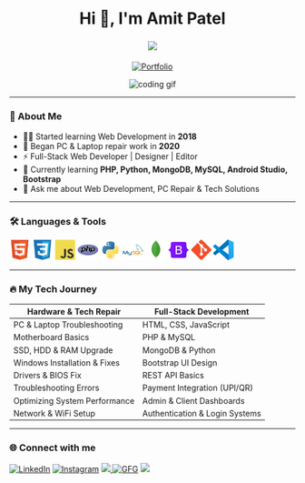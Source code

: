 <h1 align="center">Hi 👋, I'm Amit Patel</h1>
<h3 align="center">
  <img src="https://readme-typing-svg.herokuapp.com?size=24&center=true&vCenter=true&width=600&lines=Full+Stack+Developer;Laptop+%26+PC+Technician;UI%2FUX+Designer;Tech+Problem+Solver;Self+Learner+🚀" />
</h3>

<p align="center">
  <a href="https://amit-patel-portfolio.netlify.app/" target="_blank">
    <img src="https://img.shields.io/badge/🌐%20Portfolio-Visit-blue?style=for-the-badge" alt="Portfolio" />
  </a>
</p>

<p align="center">
  <img src="https://media.giphy.com/media/qgQUggAC3Pfv687qPC/giphy.gif" width="420" alt="coding gif"/>
</p>

---

### 🚀 About Me
- 👨‍💻 Started learning Web Development in **2018**  
- 🔧 Began PC & Laptop repair work in **2020**  
- ⚡ Full-Stack Web Developer | Designer | Editor  
- 🧠 Currently learning **PHP, Python, MongoDB, MySQL, Android Studio, Bootstrap**  
- 💬 Ask me about Web Development, PC Repair & Tech Solutions

---

### 🛠 Languages & Tools
<p align="left">
  <img src="https://raw.githubusercontent.com/devicons/devicon/master/icons/html5/html5-original.svg" width="36" height="36"/>
  <img src="https://raw.githubusercontent.com/devicons/devicon/master/icons/css3/css3-original.svg" width="36" height="36"/>
  <img src="https://raw.githubusercontent.com/devicons/devicon/master/icons/javascript/javascript-original.svg" width="36" height="36"/>
  <img src="https://raw.githubusercontent.com/devicons/devicon/master/icons/php/php-original.svg" width="36" height="36"/>
  <img src="https://raw.githubusercontent.com/devicons/devicon/master/icons/python/python-original.svg" width="36" height="36"/>
  <img src="https://raw.githubusercontent.com/devicons/devicon/master/icons/mysql/mysql-original-wordmark.svg" width="36" height="36"/>
  <img src="https://raw.githubusercontent.com/devicons/devicon/master/icons/mongodb/mongodb-original.svg" width="36" height="36"/>
  <img src="https://raw.githubusercontent.com/devicons/devicon/master/icons/bootstrap/bootstrap-original.svg" width="36" height="36"/>
  <img src="https://raw.githubusercontent.com/devicons/devicon/master/icons/git/git-original.svg" width="36" height="36"/>
  <img src="https://raw.githubusercontent.com/devicons/devicon/master/icons/vscode/vscode-original.svg" width="36" height="36"/>
</p>

---

### 🔥 My Tech Journey
<table>
<thead>
<tr>
<th>Hardware & Tech Repair</th>
<th>Full-Stack Development</th>
</tr>
</thead>
<tbody>
<tr><td>PC & Laptop Troubleshooting</td><td>HTML, CSS, JavaScript</td></tr>
<tr><td>Motherboard Basics</td><td>PHP & MySQL</td></tr>
<tr><td>SSD, HDD & RAM Upgrade</td><td>MongoDB & Python</td></tr>
<tr><td>Windows Installation & Fixes</td><td>Bootstrap UI Design</td></tr>
<tr><td>Drivers & BIOS Fix</td><td>REST API Basics</td></tr>
<tr><td>Troubleshooting Errors</td><td>Payment Integration (UPI/QR)</td></tr>
<tr><td>Optimizing System Performance</td><td>Admin & Client Dashboards</td></tr>
<tr><td>Network & WiFi Setup</td><td>Authentication & Login Systems</td></tr>
</tbody>
</table>

---

### 🌐 Connect with me
<p align="left">
  <a href="https://www.linkedin.com/in/amit-patel-89736b287/" target="_blank"><img src="https://raw.githubusercontent.com/rahuldkjain/github-profile-readme-generator/master/src/images/icons/Social/linked-in-alt.svg" height="30" width="40" alt="LinkedIn"/></a>
  <a href="https://www.instagram.com/amiitt_4084?igsh=dmg2Zms3b3ltaWE1" target="_blank"><img src="https://raw.githubusercontent.com/rahuldkjain/github-profile-readme-generator/master/src/images/icons/Social/instagram.svg" height="30" width="40" alt="Instagram"/></a>
<a href="mailto:amitpatel07029@gmail.com" target="_blank">
<img src="https://cdn.jsdelivr.net/npm/simple-icons@v4/icons/gmail.svg" width="40px"/>
</a>
 <a href="https://www.geeksforgeeks.org/user/amitpatel07/" target="_blank"><img src="https://raw.githubusercontent.com/rahuldkjain/github-profile-readme-generator/master/src/images/icons/Social/geeks-for-geeks.svg" height="30" width="40" alt="GFG"/></a>
<a href="https://leetcode.com/u/AmitPatel4084/" target="_blank">
<img src="https://cdn.jsdelivr.net/npm/simple-icons@v4/icons/leetcode.svg" width="40px"/>
</a>
